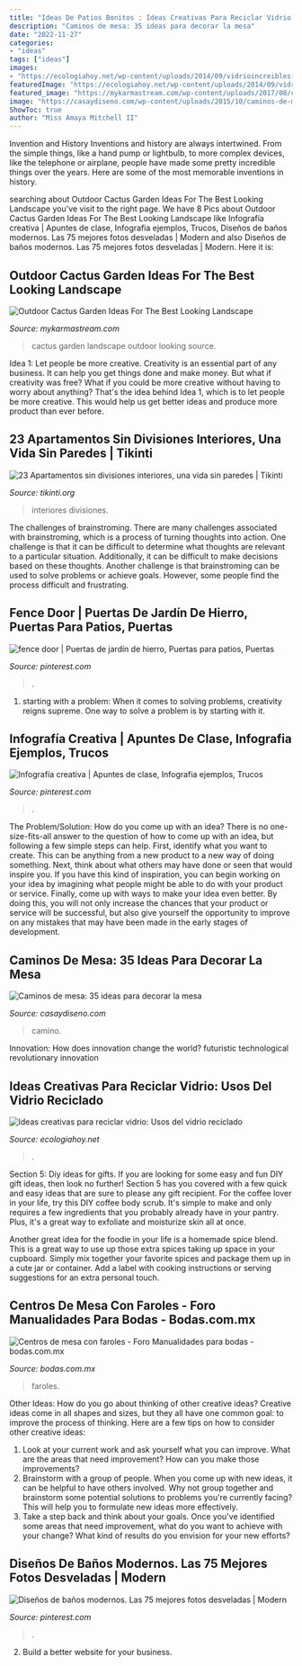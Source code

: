 ```yaml
---
title: "Ideas De Patios Bonitos : Ideas Creativas Para Reciclar Vidrio: Usos Del Vidrio Reciclado"
description: "Caminos de mesa: 35 ideas para decorar la mesa"
date: "2022-11-27"
categories:
- "ideas"
tags: ["ideas"]
images:
- "https://ecologiahoy.net/wp-content/uploads/2014/09/vidrioincreibles-ideas-creativas-para-reciclar-botellas-de-vidrio-17.jpg"
featuredImage: "https://ecologiahoy.net/wp-content/uploads/2014/09/vidrioincreibles-ideas-creativas-para-reciclar-botellas-de-vidrio-17.jpg"
featured_image: "https://mykarmastream.com/wp-content/uploads/2017/08/cactus-garden-10.jpeg"
image: "https://casaydiseno.com/wp-content/uploads/2015/10/caminos-de-mesa-precioso-cosido-mano.jpg"
ShowToc: true
author: "Miss Amaya Mitchell II"
---
```



Invention and History
Inventions and history are always intertwined. From the simple things, like a hand pump or lightbulb, to more complex devices, like the telephone or airplane, people have made some pretty incredible things over the years. Here are some of the most memorable inventions in history.

	

		
searching about Outdoor Cactus Garden Ideas For The Best Looking Landscape you've visit to the right page. We have 8 Pics about Outdoor Cactus Garden Ideas For The Best Looking Landscape like Infografía creativa | Apuntes de clase, Infografia ejemplos, Trucos, Diseños de baños modernos. Las 75 mejores fotos desveladas | Modern and also Diseños de baños modernos. Las 75 mejores fotos desveladas | Modern. Here it is:
		
    
## Outdoor Cactus Garden Ideas For The Best Looking Landscape

<img loading=lazy src="https://mykarmastream.com/wp-content/uploads/2017/08/cactus-garden-10.jpeg" onerror="this.onerror=null;this.src='https://tse4.mm.bing.net/th?id=OIP.6nNeH__ofZESUzctsTT2WAHaLH&amp;pid=15.1';" alt="Outdoor Cactus Garden Ideas For The Best Looking Landscape">

_Source: mykarmastream.com_

>cactus garden landscape outdoor looking source. 

	

Idea 1: Let people be more creative.
Creativity is an essential part of any business. It can help you get things done and make money. But what if creativity was free? What if you could be more creative without having to worry about anything? That's the idea behind Idea 1, which is to let people be more creative. This would help us get better ideas and produce more product than ever before.

    
## 23 Apartamentos Sin Divisiones Interiores, Una Vida Sin Paredes | Tikinti

<img loading=lazy src="http://tikinti.org/wp-content/uploads/2014/09/apartamentos-tikinti-10.jpeg" onerror="this.onerror=null;this.src='https://tse1.mm.bing.net/th?id=OIP.qB8ero-73Y3G6_XcTYvkWQHaFO&amp;pid=15.1';" alt="23 Apartamentos sin divisiones interiores, una vida sin paredes | Tikinti">

_Source: tikinti.org_

>interiores divisiones. 

	

The challenges of brainstroming.
There are many challenges associated with brainstroming, which is a process of turning thoughts into action. One challenge is that it can be difficult to determine what thoughts are relevant to a particular situation. Additionally, it can be difficult to make decisions based on these thoughts. Another challenge is that brainstroming can be used to solve problems or achieve goals. However, some people find the process difficult and frustrating.

    
## Fence Door | Puertas De Jardín De Hierro, Puertas Para Patios, Puertas

<img loading=lazy src="https://i.pinimg.com/736x/b8/c6/61/b8c66106c9731aaadc8ceb7b132ed0f4.jpg" onerror="this.onerror=null;this.src='https://tse3.mm.bing.net/th?id=OIP.eI0j9Fl8n4GuEKomzQPDHwAAAA&amp;pid=15.1';" alt="fence door | Puertas de jardín de hierro, Puertas para patios, Puertas">

_Source: pinterest.com_

>. 

	

1. starting with a problem: When it comes to solving problems, creativity reigns supreme. One way to solve a problem is by starting with it.

    
## Infografía Creativa | Apuntes De Clase, Infografia Ejemplos, Trucos

<img loading=lazy src="https://i.pinimg.com/736x/b0/0d/db/b00ddb95acfbbb16d9c0218f268c92df.jpg" onerror="this.onerror=null;this.src='https://tse1.mm.bing.net/th?id=OIP.0FaSOwuj4Agil22pfYGqkQHaSh&amp;pid=15.1';" alt="Infografía creativa | Apuntes de clase, Infografia ejemplos, Trucos">

_Source: pinterest.com_

>. 

	

The Problem/Solution: How do you come up with an idea?
There is no one-size-fits-all answer to the question of how to come up with an idea, but following a few simple steps can help. First, identify what you want to create. This can be anything from a new product to a new way of doing something. Next, think about what others may have done or seen that would inspire you. If you have this kind of inspiration, you can begin working on your idea by imagining what people might be able to do with your product or service. Finally, come up with ways to make your idea even better. By doing this, you will not only increase the chances that your product or service will be successful, but also give yourself the opportunity to improve on any mistakes that may have been made in the early stages of development.

    
## Caminos De Mesa: 35 Ideas Para Decorar La Mesa

<img loading=lazy src="https://casaydiseno.com/wp-content/uploads/2015/10/caminos-de-mesa-precioso-cosido-mano.jpg" onerror="this.onerror=null;this.src='https://tse3.mm.bing.net/th?id=OIP.VCuCQ6Nhg3cwQcfi1C-MsQHaLI&amp;pid=15.1';" alt="Caminos de mesa: 35 ideas para decorar la mesa">

_Source: casaydiseno.com_

>camino. 

	

Innovation: How does innovation change the world?
futuristic 
technological 
revolutionary
innovation

    
## Ideas Creativas Para Reciclar Vidrio: Usos Del Vidrio Reciclado

<img loading=lazy src="https://ecologiahoy.net/wp-content/uploads/2014/09/vidrioincreibles-ideas-creativas-para-reciclar-botellas-de-vidrio-17.jpg" onerror="this.onerror=null;this.src='https://tse2.mm.bing.net/th?id=OIP.xhefbkt9Ow-h6ga068HWqwHaLI&amp;pid=15.1';" alt="Ideas creativas para reciclar vidrio: Usos del vidrio reciclado">

_Source: ecologiahoy.net_

>. 

	

Section 5: Diy ideas for gifts.
If you are looking for some easy and fun DIY gift ideas, then look no further! Section 5 has you covered with a few quick and easy ideas that are sure to please any gift recipient.
For the coffee lover in your life, try this DIY coffee body scrub. It's simple to make and only requires a few ingredients that you probably already have in your pantry. Plus, it's a great way to exfoliate and moisturize skin all at once.

Another great idea for the foodie in your life is a homemade spice blend. This is a great way to use up those extra spices taking up space in your cupboard. Simply mix together your favorite spices and package them up in a cute jar or container. Add a label with cooking instructions or serving suggestions for an extra personal touch.

    
## Centros De Mesa Con Faroles - Foro Manualidades Para Bodas - Bodas.com.mx

<img loading=lazy src="https://cdn0.bodas.com.mx/usr/2/1/1/9/cfb_817177.jpg" onerror="this.onerror=null;this.src='https://tse4.mm.bing.net/th?id=OIP.CnpRDVEDSXnpAdk_x8g1oAAAAA&amp;pid=15.1';" alt="Centros de mesa con faroles - Foro Manualidades para bodas - bodas.com.mx">

_Source: bodas.com.mx_

>faroles. 

	

Other Ideas: How do you go about thinking of other creative ideas?
Creative ideas come in all shapes and sizes, but they all have one common goal: to improve the process of thinking. Here are a few tips on how to consider other creative ideas:
1. Look at your current work and ask yourself what you can improve. What are the areas that need improvement? How can you make those improvements?
2. Brainstorm with a group of people. When you come up with new ideas, it can be helpful to have others involved. Why not group together and brainstorm some potential solutions to problems you're currently facing? This will help you to formulate new ideas more effectively.
3. Take a step back and think about your goals. Once you've identified some areas that need improvement, what do you want to achieve with your change? What kind of results do you envision for your new efforts?

    
## Diseños De Baños Modernos. Las 75 Mejores Fotos Desveladas | Modern

<img loading=lazy src="https://i.pinimg.com/736x/e9/49/38/e94938352c888a33f26301dd4d6ce4f0.jpg" onerror="this.onerror=null;this.src='https://tse3.mm.bing.net/th?id=OIP.M1jk9fdYf9IcECs180O6HgHaLH&amp;pid=15.1';" alt="Diseños de baños modernos. Las 75 mejores fotos desveladas | Modern">

_Source: pinterest.com_

>. 

	

2. Build a better website for your business. 

